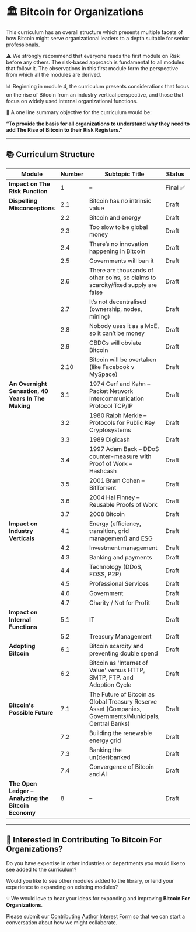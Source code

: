 # 🏛️ Bitcoin for Organizations

This curriculum has an overall structure which presents multiple facets of how Bitcoin might serve organizational leaders to a depth suitable for senior professionals.

⚠️ We strongly recommend that everyone reads the first module on Risk before any others. The risk-based approach is fundamental to all modules that follow it. The observations in this first module form the perspective from which all the modules are derived.

📊 Beginning in module 4, the curriculum presents considerations that focus on the rise of Bitcoin from an industry vertical perspective, and those that focus on widely used internal organizational functions.

🎯 A one line summary objective for the curriculum would be:  

**“To provide the basis for all organizations to understand why they need to add The Rise of Bitcoin to their Risk Registers.”**

---

## 📚 Curriculum Structure

| Module | Number | Subtopic Title | Status | Preview |
|--------|--------|----------------|--------|---------|
| **Impact on The Risk Function** | 1 | – | Final&nbsp;✅ | [Preview](https://github.com/MyFirstBitcoin/Bitcoin-For-Organizations/blob/3743cefc170132775155e74cee2a3c31bb778571/modules/module1-impact-on-the-risk-function.pdf) |
| **Dispelling Misconceptions** | 2.1 | Bitcoin has no intrinsic value | Draft | – |
|  | 2.2 | Bitcoin and energy | Draft | – |
|  | 2.3 | Too slow to be global money | Draft | – |
|  | 2.4 | There’s no innovation happening in Bitcoin | Draft | – |
|  | 2.5 | Governments will ban it | Draft | – |
|  | 2.6 | There are thousands of other coins, so claims to scarcity/fixed supply are false | Draft | – |
|  | 2.7 | It’s not decentralised (ownership, nodes, mining) | Draft | – |
|  | 2.8 | Nobody uses it as a MoE, so it can’t be money | Draft | – |
|  | 2.9 | CBDCs will obviate Bitcoin | Draft | – |
|  | 2.10 | Bitcoin will be overtaken (like Facebook v MySpace) | Draft | – |
| **An Overnight Sensation, 40 Years In The Making** | 3.1 | 1974 Cerf and Kahn – Packet Network Intercommunication Protocol TCP/IP | Draft | – |
|  | 3.2 | 1980 Ralph Merkle – Protocols for Public Key Cryptosystems | Draft | – |
|  | 3.3 | 1989 Digicash | Draft | – |
|  | 3.4 | 1997 Adam Back – DDoS counter-measure with Proof of Work – Hashcash | Draft | – |
|  | 3.5 | 2001 Bram Cohen – BitTorrent | Draft | – |
|  | 3.6 | 2004 Hal Finney – Reusable Proofs of Work | Draft | – |
|  | 3.7 | 2008 Bitcoin | Draft | – |
| **Impact on Industry Verticals** | 4.1 | Energy (efficiency, transition, grid management) and ESG | Draft | – |
|  | 4.2 | Investment management | Draft | – |
|  | 4.3 | Banking and payments | Draft | – |
|  | 4.4 | Technology (DDoS, FOSS, P2P) | Draft | – |
|  | 4.5 | Professional Services | Draft | – |
|  | 4.6 | Government | Draft | – |
|  | 4.7 | Charity / Not for Profit | Draft | – |
| **Impact on Internal Functions** | 5.1 | IT | Draft | – |
|  | 5.2 | Treasury Management | Draft | – |
| **Adopting Bitcoin** | 6.1 | Bitcoin scarcity and preventing double spend | Draft | – |
|  | 6.2 | Bitcoin as 'Internet of Value' versus HTTP, SMTP, FTP. and Adoption Cycle | Draft | – |
| **Bitcoin's Possible Future** | 7.1 | The Future of Bitcoin as Global Treasury Reserve Asset (Companies, Governments/Municipals, Central Banks) | Draft | – |
|  | 7.2 | Building the renewable energy grid | Draft | – |
|  | 7.3 | Banking the un(der)banked | Draft | – |
|  | 7.4 | Convergence of Bitcoin and AI | Draft | – |
| **The Open Ledger – Analyzing the Bitcoin Economy** | 8 | – | Draft | – |

---

## 🤝 Interested In Contributing To Bitcoin For Organizations?

Do you have expertise in other industries or departments you would like to see added to the curriculum?

Would you like to see other modules added to the library, or lend your experience to expanding on existing modules?

💡 We would love to hear your ideas for expanding and improving **Bitcoin For Organizations**.  

Please submit our [Contributing Author Interest Form](https://www.google.com/url?q=https://docs.google.com/forms/d/e/1FAIpQLSfhXlH3JQ9-QqyAYWUWW-VBwWYNmwjeUHkTWfxqOmdcSg-ANA/viewform?usp%3Dheader&sa=D&source=docs&ust=1750085413953862&usg=AOvVaw2ZA6Dcp_l6l-5QvTyRZ-em) so that we can start a conversation about how we might collaborate.
